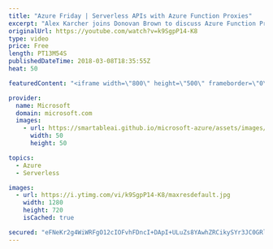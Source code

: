 ```yaml
---
title: "Azure Friday | Serverless APIs with Azure Function Proxies"
excerpt: "Alex Karcher joins Donovan Brown to discuss Azure Function Proxies, the serverless API toolbox. Proxies give you a truly serverless experience to manage your APIs with dynamic billing and scaling, and a super simple setup process.  For more information, see:  Azure Functions Proxies is now Generally"
originalUrl: https://youtube.com/watch?v=k9SgpP14-K8
type: video
price: Free
length: PT13M54S
publishedDateTime: 2018-03-08T18:35:55Z
heat: 50

featuredContent: "<iframe width=\"800\" height=\"500\" frameborder=\"0\" src=\"https://www.youtube.com/embed/k9SgpP14-K8\" allow=\"accelerometer; autoplay; encrypted-media; gyroscope; picture-in-picture\" allowfullscreen></iframe>"

provider:
  name: Microsoft
  domain: microsoft.com
  images:
    - url: https://smartableai.github.io/microsoft-azure/assets/images/organizations/microsoft.com-50x50.jpg
      width: 50
      height: 50

topics:
  - Azure
  - Serverless

images:
  - url: https://i.ytimg.com/vi/k9SgpP14-K8/maxresdefault.jpg
    width: 1280
    height: 720
    isCached: true

secured: "eFNeKr2g4WiWRFgO12cIOFvhFDncI+DApI+ULuZs8YAwhZRCikySYr3JC0GRlY12cvPTDY01g11cVcG4Uz0jTgmKPSqOWxAs0oJc341p9xmglcSFTWOg5A9GCSzunltDQUNnTJh+imJ9hn2lAeTVbvSYILSTJske5C4elG1sD/tZOUXLNCAh2W9jIYyB6nxzDlNxSOsUpcapCrm93vDa0RoPEL3kqUIgcc6zpTBUDE++n+yqUcYN68SNMzVG+PrVEC3Dc+3z4BEA06Bw+tA0O58XfhX+N4W9Tsg9JPeYEDPxDQO3WdS8hzefZp1vUC6jMYP0uBI737T4JG/g2UzNpdo2y7ztsv3GOhxU4s6LA0yCbOol5QN3Udbg0OldbshYqHd4SGGGQdDbwtK8ySDkKDxkqsLZZJ6LJpJ8Vg8R9fI=;IpekuNRimde1S6NySg0k9w=="
---
```


